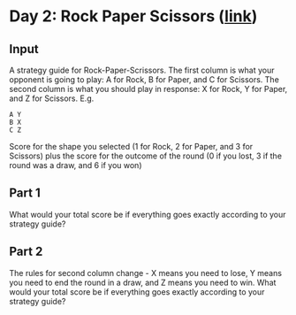 # Day 2: Rock Paper Scissors ([link](https://adventofcode.com/2022/day/2))

## Input
A strategy guide for Rock-Paper-Scrissors. The first column is what your opponent is going to play: A for Rock, B for Paper, and C for Scissors. The second column is    what you should play in response: X for Rock, Y for Paper, and Z for Scissors. E.g.
```
A Y
B X
C Z
```
Score for the shape you selected (1 for Rock, 2 for Paper, and 3 for Scissors) plus the score for the outcome of the round (0 if you lost, 3 if the round was a draw, and 6 if you won)

## Part 1
What would your total score be if everything goes exactly according to your strategy guide?
## Part 2
The rules for second column change - X means you need to lose, Y means you need to end the round in a draw, and Z means you need to win. What would your total score be if everything goes exactly according to your strategy guide?